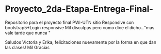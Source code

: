 # Proyecto_2da-Etapa-Entrega-Final-
Repositorio para el proyecto final PWI-UTN sitio Responsive con bootstrap5+Login responsive
Mil disculpas pero como dice el dicho..."mas vale tarde que nunca "

Saludos Victoria y Erika, felicitaciones nuevamente por la forma en que dan las clases!
Mil Gracias
